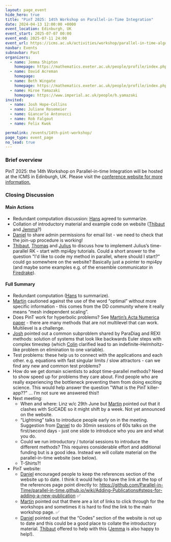 ```yaml
---
layout: page_event
hide_hero: true
title: "PinT 2025: 14th Workshop on Parallel-in-Time Integration"
date: 2024-04-13 12:00:00 +0000
event_location: Edinburgh, UK
event_start: 2025-07-07 00:00
event_end: 2025-07-11 24:00
event_url: https://icms.ac.uk/activities/workshop/parallel-in-time-algorithms-for-exascale-applications
navbar: Events
subnavbar: Past
organizers:
  - name: Jemma Shipton
    homepage: https://mathematics.exeter.ac.uk/people/profile/index.php?web_id=js1075
  - name: David Acreman
    homepage:
  - name: Beth Wingate
    homepage: https://mathematics.exeter.ac.uk/people/profile/index.php?web_id=bw290
  - name: Hiroe Yamazaki
    homepage: https://www.imperial.ac.uk/people/h.yamazaki
invited:
  - name: Josh Hope-Collins
  - name: Juliane Rosemeier
  - name: Giancarlo Antonucci
  - name: Rob Falgout
  - name: Felix Kwok

permalink: /events/14th-pint-workshop/
page_type: event_page
no_lead: true
---
```


### Brief overview

PinT 2025: the 14th Workshop on Parallel-in-time Integration will be hosted at the ICMS in Edinburgh, UK.
Please visit the [conference website for more information.](https://icms.ac.uk/activities/workshop/parallel-in-time-algorithms-for-exascale-applications/)

### Closing Discussion

#### Main Actions

- Redundant computation discussion: [Hans](https://crd.lbl.gov/divisions/amcr/computational-science-dept/anag/about/staff-and-postdocs/hans-johansen/) agreed to summarize.
- Collation of introductory material and example code on website ([Thibaut](https://github.com/tlunet) and [Jemma](https://github.com/jshipton)?)
- [Daniel](https://github.com/danielru) to share admin permissions for email list - we need to check that the join-up procedure is working!
- [Thibaut](https://github.com/tlunet), [Thomas](https://github.com/brownbaerchen) and [Julius](https://www.linkedin.com/in/juliusosatoehigie) to discuss how to implement Julius’s time-parallel RK - start with mpi4py tutorials. Could a short answer to the question "I'd like to code my method in parallel, where should I start?" could go somewhere on the website? Basically just a pointer to mpi4py (and maybe some examples e.g. of the ensemble communicator in [Firedrake](https://www.firedrakeproject.org/)).

#### Full Summary

- Redundant computation ([Hans](https://crd.lbl.gov/divisions/amcr/computational-science-dept/anag/about/staff-and-postdocs/hans-johansen/) to summarize).
- [Martin](https://www.unige.ch/~gander) cautioned against the use of the word “optimal” without more specific information - this comes from the DD community where it really means “mesh independent scaling”.
- Does PinT work for hyperbolic problems? See [Martin’s Acta Numerica paper](https://www.cambridge.org/core/services/aop-cambridge-core/content/view/E580B25A44766E6729A65D7AF05B1198/S0962492924000072a.pdf/time_parallelization_for_hyperbolic_and_parabolic_problems.pdf) - there are many methods that are not multilevel that can work. Multilevel is a challenge.
- [Josh](https://github.com/JHopeCollins) pointed out a common subproblem shared by ParaDiag and REXI methods: solution of systems that look like backwards Euler steps with complex timestep (which [Colin](https://github.com/colinjcotter) clarified lead to an indefinite-Helmholtz-like problem on elimination to one variable).
- Test problems: these help us to connect with the applications and each other. e.g. equations with fast singular limits / slow attractors - can we find any new and common test problems?
- How do we get domain scientists to adopt time-parallel methods? Need to show speed up for problems they care about. Find people who are really experiencing the bottleneck preventing them from doing exciting science. This would help answer the question "What is the PinT killer-app??" ... I’m not sure we answered this!!
- Next meeting:
  - When and where: Linz w/c 29th June but [Martin](https://www.unige.ch/~gander) pointed out that it clashes with SciCADE so it might shift by a week. Not yet announced on the website.
  - “Lightning” talks to introduce people early on in the meeting. Suggestion from [Daniel](https://github.com/danielru) to do 30min sessions of 60s talks on the first/second days - just one slide to introduce who you are and what you do.
  - Could we run introductory / tutorial sessions to introduce the different methods? This requires considerable effort and additional funding but is a good idea. Instead we will collate material on the parallel-in-time website (see below).
  - T-Shirts?!
- PinT website:
  - [Daniel](https://github.com/danielru) encouraged people to keep the references section of the website up to date. I think it would help to have the link at the top of the references page point directly to: https://github.com/Parallel-in-Time/parallel-in-time.github.io/wiki/Adding-Publications#steps-for-adding-a-new-publication ✅
  - [Martin](https://www.unige.ch/~gander) pointed out that there are a lot of links to click through for the workshops and sometimes it is hard to find the link to the main workshop page. ✅
  - [Daniel](https://github.com/danielru) pointed out that the “Codes” section of the website is not up to date and this could be a good place to collate the introductory material. [Thibaut](https://github.com/tlunet) offered to help with this ([Jemma](https://github.com/jshipton) is also happy to help!).

